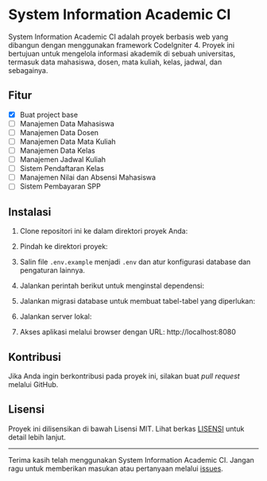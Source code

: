 # System Information Academic CI

System Information Academic CI adalah proyek berbasis web yang dibangun dengan menggunakan framework CodeIgniter 4. Proyek ini bertujuan untuk mengelola informasi akademik di sebuah universitas, termasuk data mahasiswa, dosen, mata kuliah, kelas, jadwal, dan sebagainya.

## Fitur

- [x] Buat project base
- [ ] Manajemen Data Mahasiswa
- [ ] Manajemen Data Dosen
- [ ] Manajemen Data Mata Kuliah
- [ ] Manajemen Data Kelas
- [ ] Manajemen Jadwal Kuliah
- [ ] Sistem Pendaftaran Kelas
- [ ] Manajemen Nilai dan Absensi Mahasiswa
- [ ] Sistem Pembayaran SPP

## Instalasi

1. Clone repositori ini ke dalam direktori proyek Anda:


2. Pindah ke direktori proyek:


3. Salin file `.env.example` menjadi `.env` dan atur konfigurasi database dan pengaturan lainnya.

4. Jalankan perintah berikut untuk menginstal dependensi:


5. Jalankan migrasi database untuk membuat tabel-tabel yang diperlukan:


6. Jalankan server lokal:


7. Akses aplikasi melalui browser dengan URL: http://localhost:8080

## Kontribusi

Jika Anda ingin berkontribusi pada proyek ini, silakan buat _pull request_ melalui GitHub.

## Lisensi

Proyek ini dilisensikan di bawah Lisensi MIT. Lihat berkas [LISENSI](LICENSE) untuk detail lebih lanjut.

---

Terima kasih telah menggunakan System Information Academic CI. Jangan ragu untuk memberikan masukan atau pertanyaan melalui [issues](https://github.com/Putifinalian/System-Information-Academic-CI/issues).
